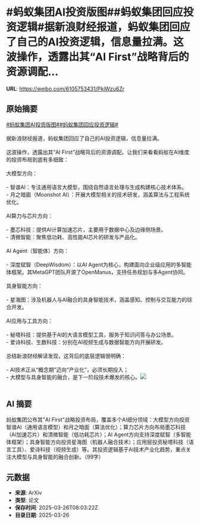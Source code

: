 # #蚂蚁集团AI投资版图##蚂蚁集团回应投资逻辑#据新浪财经报道，蚂蚁集团回应了自己的AI投资逻辑，信息量拉满。这波操作，透露出其“AI First”战略背后的资源调配...

**URL**: https://weibo.com/6105753431/PkjWzu6Zr

## 原始摘要

<a href="https://m.weibo.cn/search?containerid=231522type%3D1%26t%3D10%26q%3D%23%E8%9A%82%E8%9A%81%E9%9B%86%E5%9B%A2AI%E6%8A%95%E8%B5%84%E7%89%88%E5%9B%BE%23&amp;extparam=%23%E8%9A%82%E8%9A%81%E9%9B%86%E5%9B%A2AI%E6%8A%95%E8%B5%84%E7%89%88%E5%9B%BE%23" data-hide=""><span class="surl-text">#蚂蚁集团AI投资版图#</span></a><a href="https://m.weibo.cn/search?containerid=231522type%3D1%26t%3D10%26q%3D%23%E8%9A%82%E8%9A%81%E9%9B%86%E5%9B%A2%E5%9B%9E%E5%BA%94%E6%8A%95%E8%B5%84%E9%80%BB%E8%BE%91%23&amp;extparam=%23%E8%9A%82%E8%9A%81%E9%9B%86%E5%9B%A2%E5%9B%9E%E5%BA%94%E6%8A%95%E8%B5%84%E9%80%BB%E8%BE%91%23" data-hide=""><span class="surl-text">#蚂蚁集团回应投资逻辑#</span></a><br><br>据新浪财经报道，蚂蚁集团回应了自己的AI投资逻辑，信息量拉满。<br><br>这波操作，透露出其“AI First”战略背后的资源调配。让我们来看看蚂蚁在AI维度的投资布局到底有多细致：<br><br>大模型方向：<br><br>- 智谱AI：专注通用语言大模型，围绕自然语言处理与生成构建核心技术体系。<br>- 月之暗面（Moonshot AI）：开展大模型相关的技术研发，涵盖算法与工程系统优化。<br><br>AI算力与芯片方向：<br><br>- 墨芯科技：提供AI计算加速芯片，主要用于数据中心及边缘侧场景。<br>- 清微智能：聚焦低功耗、高性能AI芯片的研发与产品化。<br><br>AI Agent（智能体）方向：<br><br>- 深度赋智（DeepWisdom）：以AI Agent为核心，构建面向企业级应用的多智能体框架。其MetaGPT团队开源了OpenManus，支持任务规划与多Agent协同。   <br><br>具身智能方向：<br><br>- 星海图：涉及机器人与AI融合的具身智能技术，涵盖感知、控制与交互能力的综合开发。<br><br>AI应用与工具方向：<br><br>- 秘塔科技：提供基于AI的大语言模型工具，服务于知识问答与办公场景。<br>- 爱诗科技、生数科技：分别在AI视频生成与数据智能方向开展研发。<br><br>总结新浪财经解读发现，这背后的底层逻辑很明确：<br><br>- AI技术正从“概念期”迈向“产业化”，必须长期投入；<br>- 大模型与具身智能的融合，是下一阶段技术爆发的核心。<img style="" src="https://tvax4.sinaimg.cn/large/006Fd7o3gy1hzuae1kczrj30fa086gql.jpg" referrerpolicy="no-referrer"><br><br>

## AI 摘要

蚂蚁集团公布其"AI First"战略投资布局，覆盖多个AI细分领域：大模型方向投资智谱AI（通用语言模型）和月之暗面（算法优化）；算力芯片方向布局墨芯科技（AI加速芯片）和清微智能（低功耗芯片）；AI Agent方向支持深度赋智（多智能体框架）；具身智能方向投资星海图（机器人融合技术）；应用层投资秘塔科技（语言工具）、爱诗科技（视频生成）等。其投资逻辑基于AI技术产业化趋势，重点关注大模型与具身智能的融合创新。（99字）

## 元数据

- **来源**: ArXiv
- **类型**: 论文
- **保存时间**: 2025-03-26T08:03:22Z
- **目录日期**: 2025-03-26
